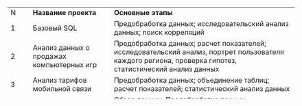 <table style="height: 215px; width: 670px;">
<tbody>
<tr>
<td style="width: 37.6719px;">N</td>
<td style="width: 177.328px;"><strong>Название проекта</strong></td>
<td style="width: 433px;"><strong>Основные этапы</strong></td>
</tr>
<tr>
<td style="width: 37.6719px;">1</td>
<td style="width: 177.328px;">Базовый SQL&nbsp;</td>
<td style="width: 433px;">Предобработка данных; исследовательский анализ данных; поиск корреляций</td>
</tr>
<tr>
<td style="width: 37.6719px;">2</td>
<td style="width: 177.328px;">Анализ данных о продажах компьютерных игр</td>
<td style="width: 433px;">Предобработка данных; расчет показателей; исследовательский анализ, портрет пользователя каждого региона, проверка гипотез, статистический анализ данных</td>
</tr>
<tr>
<td style="width: 37.6719px;">3</td>
<td style="width: 177.328px;">Анализ тарифов мобильной связи</td>
<td style="width: 433px;">Предобработка данных; объединение таблиц; расчет показателей; статистический анализ данных</td>
</tr>
<tr>
<td style="width: 37.6719px;">4</td>
<td style="width: 177.328px;">Анализ бизнес-показателей сервиса</td>
<td style="width: 433px;">Обзор данных, Предобработка данных, Исследовательский анализ данных, Анализ бизнес-показателей</td>
</tr>
<tr>
<td style="width: 37.6719px;">5</td>
<td style="width: 177.328px;">Анализ A/B-теста и приоритезация гипотез</td>
<td style="width: 433px;">Приоритезация гипотез по фреймворкам ICE и RICE, проведение и анализ результатов A/B-тестирования</td>
</tr>
<tr>
<td style="width: 37.6719px;">6</td>
<td style="width: 177.328px;">Событийная аналитика сервиса и A/A/B-тест</td>
<td style="width: 433px;">Обзор данных, Предобработка данных, Исследовательский анализ данных, Анализ A/A/B-теста, построение и анализ воронки продаж</td>
</tr>
</tbody>
</table>

